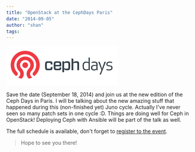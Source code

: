 ```yaml
---
title: "OpenStack at the CephDays Paris"
date: "2014-09-05"
author: "shan"
tags: 
---
```


![](images/cephday.png "See you at the CephDays in Paris")

Save the date (September 18, 2014) and join us at the new edition of the Ceph Days in Paris. I will be talking about the new amazing stuff that happened during this (non-finished yet) Juno cycle. Actually I've never seen so many patch sets in one cycle :D. Things are doing well for Ceph in OpenStack! Deploying Ceph with Ansible will be part of the talk as well.

The full schedule is available, don't forget to [register to the event](http://ceph.com/cephdays/paris/).

  

> Hope to see you there!
